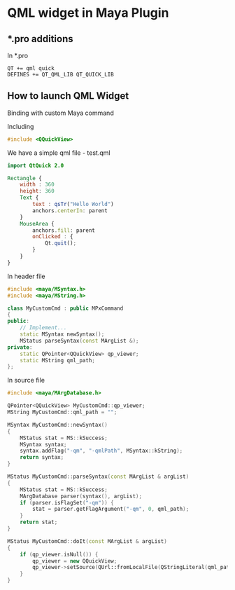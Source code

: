 # QML widget in Maya Plugin

## *.pro additions

In *.pro

```qmake
QT += qml quick
DEFINES += QT_QML_LIB QT_QUICK_LIB
```

## How to launch QML Widget

Binding with custom Maya command

Including

```cpp
#include <QQuickView>
```

We have a simple qml file - test.qml

```qml
import QtQuick 2.0

Rectangle {
    width : 360
    height: 360
    Text {
        text : qsTr("Hello World")
        anchors.centerIn: parent
    }
    MouseArea {
        anchors.fill: parent
        onClicked : {
            Qt.quit();
        }
    }
}
```

In header file

```cpp
#include <maya/MSyntax.h>
#include <maya/MString.h>

class MyCustomCmd : public MPxCommand
{
public:
    // Implement...
    static MSyntax newSyntax();
    MStatus parseSyntax(const MArgList &);
private:
    static QPointer<QQuickView> qp_viewer;
    static MString qml_path;
};
```

In source file

```cpp
#include <maya/MArgDatabase.h>

QPointer<QQuickView> MyCustomCmd::qp_viewer;
MString MyCustomCmd::qml_path = "";

MSyntax MyCustomCmd::newSyntax()
{
    MStatus stat = MS::kSuccess;
    MSyntax syntax;
    syntax.addFlag("-qm", "-qmlPath", MSyntax::kString);
    return syntax;
}

MStatus MyCustomCmd::parseSyntax(const MArgList & argList)
{
    MStatus stat = MS::kSuccess;
    MArgDatabase parser(syntax(), argList);
    if (parser.isFlagSet("-qm")) {
        stat = parser.getFlagArgument("-qm", 0, qml_path);
    }
    return stat;
}

MStatus MyCustomCmd::doIt(const MArgList & argList)
{
    if (qp_viewer.isNull()) {
        qp_viewer = new QQuickView;
        qp_viewer->setSource(QUrl::fromLocalFile(QStringLiteral(qml_path)));
    }
}
```
